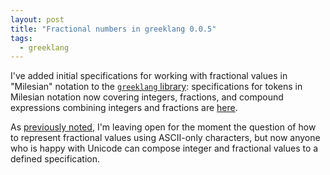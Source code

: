 ```yaml
---
layout: post
title: "Fractional numbers in greeklang 0.0.5"
tags:
  - greeklang
---
```


I've added initial specifications for working with fractional values in "Milesian" notation to the [`greeklang` library](http://neelsmith.github.io/greeklang/): specifications for tokens in Milesian notation now covering integers, fractions, and compound expressions combining integers and fractions are  [here](http://neelsmith.github.io/greeklang/specs/greek/tokens/milesian/Milesian.html).

As [previously noted](http://neelsmith.github.io/2015/03/15/milesian/), I'm leaving open for the moment the question of how to represent fractional values using ASCII-only characters, but now anyone who is happy with Unicode can compose integer and fractional values to a defined specification.
